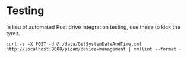 # Testing

In lieu of automated Rust drive integration testing, use these to kick the tyres.

```
curl -s -X POST -d @./data/GetSystemDateAndTime.xml http://localhost:8088/picam/device-management | xmllint --format -
```
